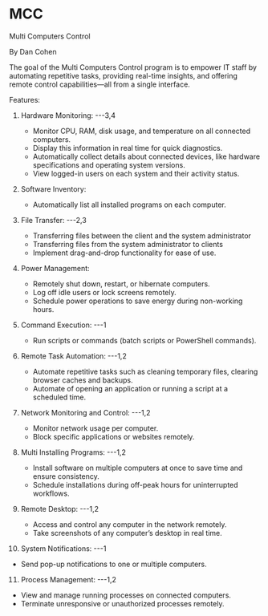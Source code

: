 # MCC
Multi Computers Control 

By Dan Cohen

The goal of the Multi Computers Control program is to empower IT staff by automating repetitive tasks, providing real-time insights, and offering remote control capabilities—all from a single interface.

Features:

1. Hardware Monitoring: ---3,4
   - Monitor CPU, RAM, disk usage, and temperature on all connected computers.
   - Display this information in real time for quick diagnostics.
   - Automatically collect details about connected devices, like hardware specifications and operating system versions.
   - View logged-in users on each system and their activity status.

2. Software Inventory:
   - Automatically list all installed programs on each computer.

3. File Transfer: ---2,3
   - Transferring files between the client and the system administrator
   - Transferring files from the system administrator to clients
   - Implement drag-and-drop functionality for ease of use.

4. Power Management:
   - Remotely shut down, restart, or hibernate computers.
   - Log off idle users or lock screens remotely.
   - Schedule power operations to save energy during non-working hours.

5. Command Execution: ---1
   - Run scripts or commands (batch scripts or PowerShell commands).

6. Remote Task Automation: ---1,2
   - Automate repetitive tasks such as cleaning temporary files, clearing browser caches and backups.
   - Automate of opening an application or running a script at a scheduled time.

7. Network Monitoring and Control: ---1,2
   - Monitor network usage per computer.
   - Block specific applications or websites remotely.

8. Multi Installing Programs: ---1,2
   - Install software on multiple computers at once to save time and ensure consistency.
   - Schedule installations during off-peak hours for uninterrupted workflows.

9. Remote Desktop: ---1,2
   - Access and control any computer in the network remotely.
   - Take screenshots of any computer’s desktop in real time.

10. System Notifications: ---1
   - Send pop-up notifications to one or multiple computers.

11. Process Management: ---1,2
   - View and manage running processes on connected computers.
   - Terminate unresponsive or unauthorized processes remotely.
